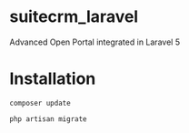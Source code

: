 # suitecrm_laravel
Advanced Open Portal integrated in Laravel 5

# Installation
```
composer update
```

```
php artisan migrate
```

